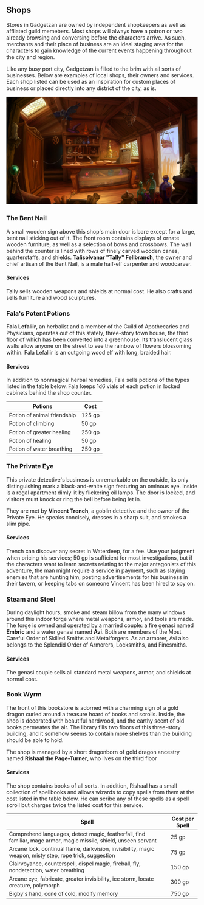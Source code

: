 ## Shops
Stores in Gadgetzan are owned by independent shopkeepers as well as affliated guild memebers. Most shops will always have a patron or two already browsing and conversing before the characters arrive. As such, merchants and their place of business are an ideal staging area for the characters to gain knowledge of the current events happening throughout the city and region.

Like any busy port city, Gadgetzan is filled to the brim with all sorts of businesses. Below are examples of local shops, their owners and services. Each shop listed can be used as an inspiration for custom places of business or placed directly into any district of the city, as is.

![Item Shop](../references/images/item-shop.jpg)

### The Bent Nail
A small wooden sign above this shop's main door is bare except for a large, bent nail sticking out of it. The front room contains displays of ornate wooden furniture, as well as a selection of bows and crossbows. The wall behind the counter is lined with rows of finely carved wooden canes, quarterstaffs, and shields. **Talisolvanar "Tally" Fellbranch**, the owner and chief artisan of the Bent Nail, is a male half-elf carpenter and woodcarver.

#### Services
Tally sells wooden weapons and shields at normal cost. He also crafts and sells furniture and wood sculptures.

### Fala's Potent Potions

**Fala Lefaliir**, an herbalist and a member of the Guild of Apothecaries and Physicians, operates out of this stately, three-story town house, the third floor of which has been converted into a greenhouse. Its translucent glass walls allow anyone on the street to see the rainbow of flowers blossoming within. Fala Lefaliir is an outgoing wood elf with long, braided hair.

#### Services
In addition to nonmagical herbal remedies, Fala sells potions of the types listed in the table below. Fala keeps 1d6 vials of each potion in locked cabinets behind the shop counter.

| Potions                     | Cost   |
|-----------------------------|--------|
| Potion of animal friendship | 125 gp |
| Potion of climbing          | 50 gp  |
| Potion of greater healing   | 250 gp |
| Potion of healing           | 50 gp  |
| Potion of water breathing   | 250 gp |

### The Private Eye
This private detective's business is unremarkable on the outside, its only distinguishing mark a black-and-white sign featuring an ominous eye. Inside is a regal apartment dimly lit by flickering oil lamps. The door is locked, and visitors must knock or ring the bell before being let in.

They are met by **Vincent Trench**, a goblin detective and the owner of the Private Eye. He speaks concisely, dresses in a sharp suit, and smokes a slim pipe.

#### Services
Trench can discover any secret in Waterdeep, for a fee. Use your judgment when pricing his services; 50 gp is sufficient for most investigations, but if the characters want to learn secrets relating to the major antagonists of this adventure, the man might require a service in payment, such as slaying enemies that are hunting him, posting advertisements for his business in their tavern, or keeping tabs on someone Vincent has been hired to spy on.

### Steam and Steel
During daylight hours, smoke and steam billow from the many windows around this indoor forge where metal weapons, armor, and tools are made. The forge is owned and operated by a married couple: a fire genasi named **Embric** and a water genasi named **Avi**. Both are members of the Most Careful Order of Skilled Smiths and Metalforgers. As an armorer, Avi also belongs
to the Splendid Order of Armorers, Locksmiths, and Finesmiths.

#### Services
The genasi couple sells all standard metal weapons, armor, and shields at normal cost.

### Book Wyrm
The front of this bookstore is adorned with a charming sign of a gold dragon curled around a treasure hoard of books and scrolls. Inside, the shop is decorated with beautiful hardwood, and the earthy scent of old books permeates the air. The library fills two floors of this three-story building, and it somehow seems to contain more shelves than the building should be able to hold.

The shop is managed by a short dragonborn of gold dragon ancestry named **Rishaal the Page-Turner**, who lives on the third floor

#### Services
The shop contains books of all sorts. In addition, Rishaal has a small collection of spellbooks and allows wizards to copy spells from them at the cost listed in the table below. He can scribe any of these spells as a spell scroll but charges twice the listed cost for this service.

| Spell                                                                                                             | Cost per Spell |
|-------------------------------------------------------------------------------------------------------------------|----------------|
| Comprehend languages, detect magic, featherfall, find familiar, mage armor, magic missile, shield, unseen servant | 25 gp          |
| Arcane lock, continual flame, darkvision, invisibility, magic weapon, misty step, rope trick, suggestion          | 75 gp          |
| Clairvoyance, counterspell, dispel magic, fireball, fly, nondetection, water breathing                            | 150 gp         |
| Arcane eye, fabricate, greater invisibility, ice storm, locate creature, polymorph                                | 300 gp         |
| Bigby's hand, cone of cold, modify memory                                                                         | 750 gp         |